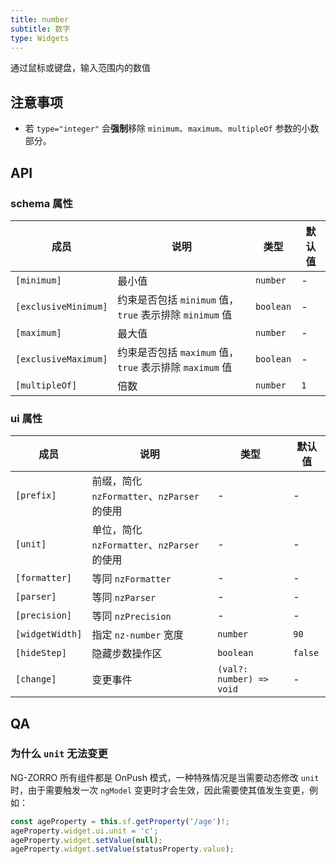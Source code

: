 ```yaml
---
title: number
subtitle: 数字
type: Widgets
---
```


通过鼠标或键盘，输入范围内的数值

## 注意事项

- 若 `type="integer"` 会**强制**移除 `minimum`、`maximum`、`multipleOf` 参数的小数部分。

## API

### schema 属性

| 成员 | 说明 | 类型 | 默认值 |
|----|----|----|-----|
| `[minimum]` | 最小值 | `number` | - |
| `[exclusiveMinimum]` | 约束是否包括 `minimum` 值，`true` 表示排除 `minimum` 值 | `boolean` | - |
| `[maximum]` | 最大值 | `number` | - |
| `[exclusiveMaximum]` | 约束是否包括 `maximum` 值，`true` 表示排除 `maximum` 值 | `boolean` | - |
| `[multipleOf]` | 倍数 | `number` | `1` |

### ui 属性

| 成员 | 说明 | 类型 | 默认值 |
|----|----|----|-----|
| `[prefix]` | 前缀，简化 `nzFormatter`、`nzParser` 的使用 | - | - |
| `[unit]` | 单位，简化 `nzFormatter`、`nzParser` 的使用 | - | - |
| `[formatter]` | 等同 `nzFormatter` | - | - |
| `[parser]` | 等同 `nzParser` | - | - |
| `[precision]` | 等同 `nzPrecision` | - | - |
| `[widgetWidth]` | 指定 `nz-number` 宽度 | `number` | `90` |
| `[hideStep]` | 隐藏步数操作区 | `boolean` | `false` |
| `[change]` | 变更事件 | `(val?: number) => void` | - |

## QA

### 为什么 `unit` 无法变更

NG-ZORRO 所有组件都是 OnPush 模式，一种特殊情况是当需要动态修改 `unit` 时，由于需要触发一次 `ngModel` 变更时才会生效，因此需要使其值发生变更，例如：

```ts
const ageProperty = this.sf.getProperty('/age')!;
ageProperty.widget.ui.unit = 'c';
ageProperty.widget.setValue(null);
ageProperty.widget.setValue(statusProperty.value);
```
